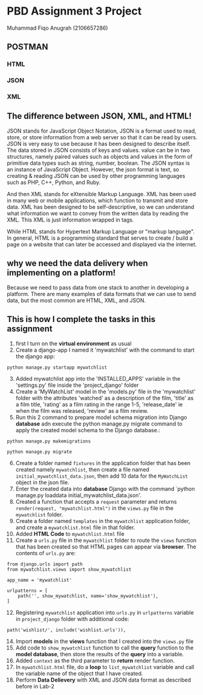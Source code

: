 
# PBD Assignment 3 Project
Muhammad Fiqo Anugrah (2106657286)

## POSTMAN

### HTML

### JSON

### XML

## The difference between JSON, XML, and HTML!

JSON stands for JavaScript Object Notation, JSON is a format used to read, store, or store information from a web server so that it can be read by users. JSON is very easy to use because it has been designed to describe itself. The data stored in JSON consists of keys and values. value can be in two structures, namely paired values ​​such as objects and values ​​in the form of primitive data types such as string, number, boolean. The JSON syntax is an instance of JavaScript Object. However, the json format is text, so creating & reading JSON can be used by other programming languages ​​such as PHP, C++, Python, and Ruby.

And then XML stands for eXtensible Markup Language. XML has been used in many web or mobile applications, which function to transmit and store data. XML has been designed to be self-descriptive, so we can understand what information we want to convey from the written data by reading the XML. This XML is just information wrapped in tags.

While HTML stands for Hypertext Markup Language or "markup language". In general, HTML is a programming standard that serves to create / build a page on a website that can later be accessed and displayed via the internet.

## why we need the data delivery when implementing on a platform!

Because we need to pass data from one stack to another in developing a platform. There are many examples of data formats that we can use to send data, but the most common are HTML, XML, and JSON.

## This is how I complete the tasks in this assignment

1. first I turn on the **virtual environment** as usual
2. Create a django-app I named it 'mywatchlist' with the 
command to start the django app:
``` shell
python manage.py startapp mywatchlist
``` 
3. Added mywatchlist app into the 'INSTALLED_APPS' variable in the 'settings.py' file inside the 'project_django' folder
4. Create a 'MyWatchList' model in the 'models.py' file in the 'mywatchlist' folder with the attributes 'watched' as a description of the film, 'title' as a film title, 'rating' as a film rating in the range 1-5, 'release_date' ie when the film was released, 'review' as a film review.
5. Run this 2 command to prepare model schema migration into Django **database** adn execute the python manage.py migrate command to apply the created model schema to the Django database.:
``` shell
python manage.py makemigrations
``` 
``` shell
python manage.py migrate
``` 
6. Create a folder named `fixtures` in the application folder that has been created namely `mywatchlist`, then create a file named `initial_mywatchlist_data.json`, then add 10 data for the `MyWatchList` object in the json file.
7. Enter the created data into **database** Django with the command `python manage.py loaddata initial_mywatchlist_data.json'.
8. Created a function that accepts a `request` parameter and returns `render(request, "mywatchlist.html")` in the `views.py` file in the `mywatchlist` folder.
9. Create a folder named `templates` in the `mywatchlist` application folder, and create a `mywatchlist.html` file in that folder.
10. Added **HTML Code** to `mywatchlist.html` file
11. Create a `urls.py` file in the `mywatchlist` folder to route the `views` function that has been created so that HTML pages can appear via **browser**. The contents of `urls.py` are:
``` shell
from django.urls import path
from mywatchlist.views import show_mywatchlist

app_name = 'mywatchlist'

urlpatterns = [
    path('', show_mywatchlist, name='show_mywatchlist'),
]
```
12. Registering `mywatchlist` application into `urls.py` in `urlpatterns` variable in `project_django` folder with additional code:
``` shell
path('wishlist/', include('wishlist.urls')),
```
14. Import **models** in the **views** function that I created into the `views.py` file
15. Add code to `show_mywatchlist` function to call the **query** function to the **model database**, then store the results of the **query** into a variable.
16. Added `context` as the third parameter to **return** render function.
17. In `mywatchlist.html` file, do a **loop** to `list_mywatchlist` variable and call the variable name of the object that I have created.
18. Perform **Data Delievery** with XML and JSON data format as described before in Lab-2
